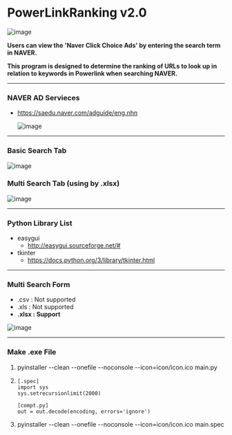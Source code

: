 # PowerLinkRanking v2.0

![image](https://user-images.githubusercontent.com/41619898/75845179-b01c6400-5e1b-11ea-8497-76099d395573.png)



**Users can view the 'Naver Click Choice Ads' by entering the search term in NAVER.**

**This program is designed to determine the ranking of URLs to look up in relation to keywords in Powerlink when searching NAVER.**



---



### NAVER AD Servieces

- https://saedu.naver.com/adguide/eng.nhn

  ![image](https://user-images.githubusercontent.com/41619898/76375166-7c47be00-6388-11ea-91f8-32a428b8553a.png)

---



### Basic Search Tab

![image](https://user-images.githubusercontent.com/41619898/77491961-8dadc180-6e82-11ea-8557-2e1c03a30157.png)



### Multi Search Tab (using by .xlsx)

![image](https://user-images.githubusercontent.com/41619898/77493092-8a680500-6e85-11ea-80bb-a29bf0b363f3.png)



---



### Python Library List

- easygui
  - http://easygui.sourceforge.net/#
- tkinter
  - https://docs.python.org/3/library/tkinter.html



---



### Multi Search Form

- .csv : Not supported
- .xls : Not supported
- **.xlsx : Support**



![image](https://user-images.githubusercontent.com/41619898/77394526-f6456180-6de2-11ea-949a-6ba2d3bbd0f7.png)



---



### Make .exe File

1. pyinstaller --clean --onefile --noconsole --icon=icon/icon.ico main.py

2. ```
   [.spec]
   import sys
   sys.setrecursionlimit(2000)
   
   [compt.py]
   out = out.decode(encoding, errors='ignore')
   ```

3. pyinstaller --clean --onefile --noconsole --icon=icon/icon.ico main.spec